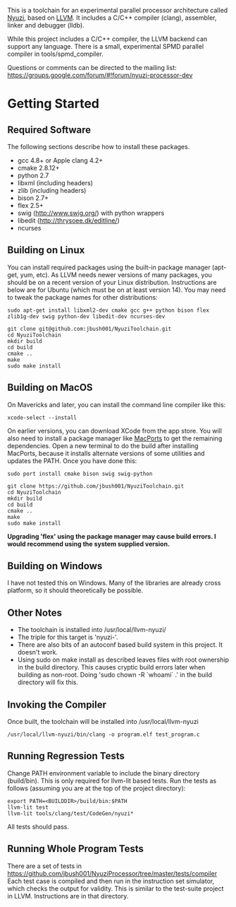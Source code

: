 This is a toolchain for an experimental parallel processor architecture
called [Nyuzi](https://github.com/jbush001/NyuziProcessor), based on
[LLVM](http://llvm.org/).  It includes a C/C++ compiler (clang), assembler,
linker and debugger (lldb).

While this project includes a C/C++ compiler, the LLVM backend can support
any language.  There is a small, experimental SPMD parallel compiler in
tools/spmd_compiler.

Questions or comments can be directed to the mailing list:
https://groups.google.com/forum/#!forum/nyuzi-processor-dev

# Getting Started

## Required Software

The following sections describe how to install these packages.

- gcc 4.8+ or Apple clang 4.2+
- cmake 2.8.12+
- python 2.7
- libxml (including headers)
- zlib (including headers)
- bison 2.7+
- flex 2.5+
- swig (http://www.swig.org/) with python wrappers
- libedit (http://thrysoee.dk/editline/)
- ncurses

## Building on Linux 

You can install required packages using the built-in package manager (apt-get,
yum, etc). As LLVM needs newer versions of many packages, you should be on
a recent version of your Linux distribution. Instructions are below are for Ubuntu
(which must be on at least version 14). You may need to tweak the package names
for other distributions:

    sudo apt-get install libxml2-dev cmake gcc g++ python bison flex zlib1g-dev swig python-dev libedit-dev ncurses-dev

    git clone git@github.com:jbush001/NyuziToolchain.git
    cd NyuziToolchain
    mkdir build
    cd build
    cmake ..
    make
    sudo make install

## Building on MacOS

On Mavericks and later, you can install the command line compiler like this:

    xcode-select --install
    
On earlier versions, you can download XCode from the app store. You will also
need to install a package manager like [MacPorts](https://www.macports.org/) to
get the remaining dependencies. Open a new terminal to do the build after
installing MacPorts, because it installs alternate versions of some utilities
and updates the PATH. Once you have done this:


    sudo port install cmake bison swig swig-python

    git clone https://github.com/jbush001/NyuziToolchain.git
    cd NyuziToolchain
    mkdir build
    cd build
    cmake ..
    make
    sudo make install
    
**Upgrading 'flex' using the package manager may cause build errors. I
would recommend using the system supplied version.**


## Building on Windows

I have not tested this on Windows. Many of the libraries are already cross platform, 
so it should theoretically be possible.

## Other Notes

* The toolchain is installed into /usr/local/llvm-nyuzi/
* The triple for this target is 'nyuzi-'.
* There are also bits of an autoconf based build system in this project.  It doesn't work.
* Using sudo on make install as described leaves files with root ownership in
  the build directory. This causes cryptic build errors later when building as
  non-root. Doing 'sudo chown -R &#x60;whoami&#x60; .' in the build directory
  will fix this.

## Invoking the Compiler

Once built, the toolchain will be installed into /usr/local/llvm-nyuzi

    /usr/local/llvm-nyuzi/bin/clang -o program.elf test_program.c 

## Running Regression Tests

Change PATH environment variable to include the binary directory (build/bin). This is only required 
for llvm-lit based tests. Run the tests as follows (assuming you are at the top of the project 
directory):

```
export PATH=<BUILDDIR>/build/bin:$PATH
llvm-lit test
llvm-lit tools/clang/test/CodeGen/nyuzi*
```

All tests should pass.

## Running Whole Program Tests

There are a set of tests in
https://github.com/jbush001/NyuziProcessor/tree/master/tests/compiler Each test
case is compiled and then run in the instruction set simulator, which checks
the output for validity. This is similar to the test-suite project in LLVM.
Instructions are in that directory.

